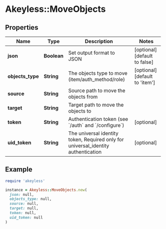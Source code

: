 # Akeyless::MoveObjects

## Properties

| Name | Type | Description | Notes |
| ---- | ---- | ----------- | ----- |
| **json** | **Boolean** | Set output format to JSON | [optional][default to false] |
| **objects_type** | **String** | The objects type to move (item/auth_method/role) | [optional][default to &#39;item&#39;] |
| **source** | **String** | Source path to move the objects from |  |
| **target** | **String** | Target path to move the objects to |  |
| **token** | **String** | Authentication token (see &#x60;/auth&#x60; and &#x60;/configure&#x60;) | [optional] |
| **uid_token** | **String** | The universal identity token, Required only for universal_identity authentication | [optional] |

## Example

```ruby
require 'akeyless'

instance = Akeyless::MoveObjects.new(
  json: null,
  objects_type: null,
  source: null,
  target: null,
  token: null,
  uid_token: null
)
```

